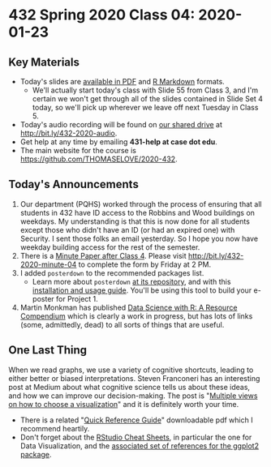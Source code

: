 # 432 Spring 2020 Class 04: 2020-01-23

## Key Materials

- Today's slides are [available in PDF](https://github.com/THOMASELOVE/2020-432/blob/master/classes/class04/432_2020_slides04.pdf) and [R Markdown](https://github.com/THOMASELOVE/2020-432/blob/master/classes/class04/432_2020_slides04.Rmd) formats.
    - We'll actually start today's class with Slide 55 from Class 3, and I'm certain we won't get through all of the slides contained in Slide Set 4 today, so we'll pick up wherever we leave off next Tuesday in Class 5.
- Today's audio recording will be found on [our shared drive](http://bit.ly/432-2020-audio) at http://bit.ly/432-2020-audio.
- Get help at any time by emailing **431-help at case dot edu**.
- The main website for the course is https://github.com/THOMASELOVE/2020-432.

## Today's Announcements

1. Our department (PQHS) worked through the process of ensuring that all students in 432 have ID access to the Robbins and Wood buildings on weekdays. My understanding is that this is now done for all students except those who didn't have an ID (or had an expired one) with Security. I sent those folks an email yesterday. So I hope you now have weekday building access for the rest of the semester.
2. There is a [Minute Paper after Class 4](http://bit.ly/432-2020-minute-04). Please visit http://bit.ly/432-2020-minute-04 to complete the form by Friday at 2 PM.
3. I added `posterdown` to the recommended packages list.
    - Learn more about `posterdown` [at its repository](https://github.com/brentthorne/posterdown), and with this [installation and usage guide](https://github.com/brentthorne/posterdown/wiki/Installation-&-Usage-Guide). You'll be using this tool to build your e-poster for Project 1.
4. Martin Monkman has published [Data Science with R: A Resource Compendium](https://bookdown.org/martin_monkman/DataScienceResources_book/) which is clearly a work in progress, but has lots of links (some, admittedly, dead) to all sorts of things that are useful.

## One Last Thing

When we read graphs, we use a variety of cognitive shortcuts, leading to either better or biased interpretations. Steven Franconeri has an interesting post at Medium about what cognitive science tells us about these ideas, and how we can improve our decision-making. The post is "[Multiple views on how to choose a visualization](https://medium.com/multiple-views-visualization-research-explained/multiple-views-on-how-to-choose-a-visualization-b3ffc99fcddc)" and it is definitely worth your time.

- There is a related "[Quick Reference Guide](http://experception.net/)" downloadable pdf which I recommend heartily.
- Don't forget about the [RStudio Cheat Sheets](https://rstudio.com/resources/cheatsheets/), in particular the one for Data Visualization, and the [associated set of references for the ggplot2 package](https://ggplot2.tidyverse.org/reference/).

